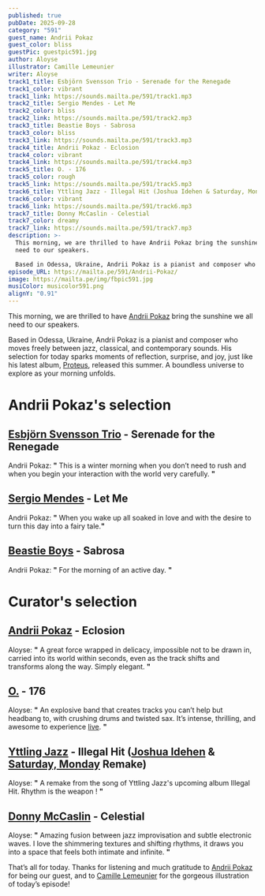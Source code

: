 ```yaml
---
published: true
pubDate: 2025-09-28
category: "591"
guest_name: Andrii Pokaz
guest_color: bliss
guestPic: guestpic591.jpg
author: Aloyse
illustrator: Camille Lemeunier
writer: Aloyse
track1_title: Esbjörn Svensson Trio - Serenade for the Renegade
track1_color: vibrant
track1_link: https://sounds.mailta.pe/591/track1.mp3
track2_title: Sergio Mendes - Let Me
track2_color: bliss
track2_link: https://sounds.mailta.pe/591/track2.mp3
track3_title: Beastie Boys - Sabrosa
track3_color: bliss
track3_link: https://sounds.mailta.pe/591/track3.mp3
track4_title: Andrii Pokaz - Eclosion
track4_color: vibrant
track4_link: https://sounds.mailta.pe/591/track4.mp3
track5_title: O. - 176
track5_color: rough
track5_link: https://sounds.mailta.pe/591/track5.mp3
track6_title: Yttling Jazz - Illegal Hit (Joshua Idehen & Saturday, Monday Remake)
track6_color: vibrant
track6_link: https://sounds.mailta.pe/591/track6.mp3
track7_title: Donny McCaslin - Celestial
track7_color: dreamy
track7_link: https://sounds.mailta.pe/591/track7.mp3
description: >-
  This morning, we are thrilled to have Andrii Pokaz bring the sunshine we all
  need to our speakers.

  Based in Odessa, Ukraine, Andrii Pokaz is a pianist and composer who moves freely between jazz, classical, and contemporary sounds. His selection for today sparks moments of reflection, surprise, and joy, just like his latest album, Proteus, released this summer. A boundless universe to explore as your morning unfolds.
episode_URL: https://mailta.pe/591/Andrii-Pokaz/
image: https://mailta.pe/img/fbpic591.jpg
musiColor: musicolor591.png
alignY: "0.91"
---
```

This morning, we are thrilled to have [Andrii Pokaz](https://pokaz.bandcamp.com/album/voices) bring the sunshine we all need to our speakers.

Based in Odessa, Ukraine, Andrii Pokaz is a pianist and composer who moves freely between jazz, classical, and contemporary sounds. His selection for today sparks moments of reflection, surprise, and joy, just like his latest album, [Proteus](https://www.youtube.com/watch?v=zeE_eDD467E&list=OLAK5uy_k33FcPsVguB_NOElan9oncrQZMa3WZLQY), released this summer. A boundless universe to explore as your morning unfolds.

# Andrii Pokaz's selection

## [Esbjörn Svensson Trio](https://esbjornsvenssontrio.bandcamp.com/album/strange-place-for-snow) - Serenade for the Renegade

 Andrii Pokaz: **"** This is a winter morning when you don’t need to rush and when you begin your interaction with the world very carefully. **"** 

## [Sergio Mendes](https://www.discogs.com/fr/release/12788450-The-Sergio-Mendes-Trio-In-The-Brazilian-Bag) - Let Me

Andrii Pokaz: **"** When you wake up all soaked in love and with the desire to turn this day into a fairy tale.**"** 

## [Beastie Boys](https://www.discogs.com/fr/master/20173-Beastie-Boys-Ill-Communication) - Sabrosa

 Andrii Pokaz: **"** For the morning of an active day. **"** 

# Curator's selection

## [Andrii Pokaz](https://www.youtube.com/watch?v=zeE_eDD467E&list=OLAK5uy_k33FcPsVguB_NOElan9oncrQZMa3WZLQY) - Eclosion

 Aloyse: **"** A great force wrapped in delicacy, impossible not to be drawn in, carried into its world within seconds, even as the track shifts and transforms along the way. Simply elegant. **"** 

## [O.](https://othebanduk.bandcamp.com/album/weirdos) - 176

 Aloyse: **"** An explosive band that creates tracks you can’t help but headbang to, with crushing drums and twisted sax. It’s intense, thrilling, and awesome to experience [live](https://www.youtube.com/watch?v=cr0E7gFfKOA). **"** 

## [Yttling Jazz](https://yr1.se/illegalhitlp) - Illegal Hit ([Joshua Idehen](https://joshuaidehen.bandcamp.com/) & [Saturday, Monday](https://saturdaymonday.bandcamp.com/track/fwd-lagartijeando-remix) Remake)

 Aloyse: **"** A remake from the song of Yttling Jazz's upcoming album Illegal Hit. Rhythm is the weapon ! **"** 

## [Donny McCaslin](https://donnymccaslin.bandcamp.com/album/lullaby-for-the-lost) - Celestial

 Aloyse: **"** Amazing fusion between jazz improvisation and subtle electronic waves. I love the shimmering textures and shifting rhythms, it draws you into a space that feels both intimate and infinite. **"** 

That’s all for today. Thanks for listening and much gratitude to [Andrii Pokaz](https://www.instagram.com/andrii.pokaz/?hl=fr) for being our guest, and to [Camille Lemeunier](https://camillelemeunier.fr/) for the gorgeous illustration of today’s episode!
